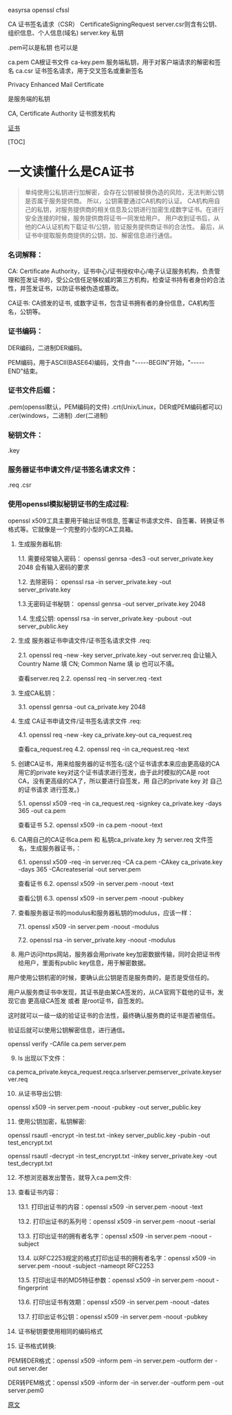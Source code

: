 easyrsa openssl cfssl 

CA 证书签名请求（CSR） CertificateSigningRequest
server.csr则含有公钥、组织信息、个人信息(域名)
server.key 私钥

.pem可以是私钥 也可以是

ca.pem	CA根证书文件
ca-key.pem	服务端私钥，用于对客户端请求的解密和签名
ca.csr	证书签名请求，用于交叉签名或重新签名


Privacy Enhanced Mail Certificate


是服务端的私钥


CA, Certificate Authority 证书颁发机构

[证书](https://kubernetes.io/zh/docs/concepts/cluster-administration/certificates/)

<!--toc-->

[TOC]

# 一文读懂什么是CA证书

> 单纯使用公私钥进行加解密，会存在公钥被替换伪造的风险，无法判断公钥是否属于服务提供商。
> 所以，公钥需要通过CA机构的认证。
> CA机构用自己的私钥，对服务提供商的相关信息及公钥进行加密生成数字证书。在进行安全连接的时候，服务提供商将证书一同发给用户。
> 用户收到证书后，从他的CA认证机构下载证书/公钥，验证服务提供商证书的合法性。
> 最后，从证书中提取服务商提供的公钥，加、解密信息进行通信。

### 名词解释：

CA: Certificate Authority，证书中心/证书授权中心/电子认证服务机构，负责管理和签发证书的，受公众信任足够权威的第三方机构，检查证书持有者身份的合法性，并签发证书，以防证书被伪造或篡改。

CA证书: CA颁发的证书, 或数字证书，包含证书拥有者的身份信息，CA机构签名，公钥等。

### 证书编码：

DER编码，二进制DER编码。

PEM编码，用于ASCII(BASE64)编码，文件由 "-----BEGIN"开始，"-----END"结束。

### 证书文件后缀：

.pem(openssl默认，PEM编码的文件) 
.crt(Unix/Linux，DER或PEM编码都可以) 
.cer(windows，二进制)
.der(二进制)

### 秘钥文件：

.key

### 服务器证书申请文件/证书签名请求文件：

.req
.csr

### 使用openssl模拟秘钥证书的生成过程:

openssl x509工具主要用于输出证书信息, 签署证书请求文件、自签署、转换证书格式等。它就像是一个完整的小型的CA工具箱。

1. 生成服务器私钥:

    1.1. 需要经常输入密码：
    openssl genrsa -des3 -out server_private.key 2048 会有输入密码的要求

    1.2. 去除密码：
    openssl rsa -in server_private.key -out server_private.key

    1.3.无密码证书秘钥：
    openssl genrsa -out server_private.key 2048

    1.4. 生成公钥:
    openssl rsa -in server_private.key -pubout -out server_public.key

2. 生成 服务器证书申请文件/证书签名请求文件 .req:

    2.1. openssl req -new -key server_private.key -out server.req
    会让输入Country Name 填 CN; Common Name 填 ip 也可以不填。

    查看server.req
    2.2. openssl req -in server.req -text 

3. 生成CA私钥：

    3.1. openssl genrsa -out ca_private.key 2048

4. 生成 CA证书申请文件/证书签名请求文件 .req:

    4.1. openssl req -new -key ca_private.key-out ca_request.req

    查看ca_request.req
    4.2. openssl req -in ca_request.req -text

5. 创建CA证书，用来给服务器的证书签名:(这个证书请求本来应由更高级的CA用它的private key对这个证书请求进行签发，由于此时模拟的CA是 root CA，没有更高级的CA了，所以要进行自签发，用 自己的private key 对 自己的证书请求 进行签发。)

    5.1. openssl x509 -req -in ca_request.req -signkey ca_private.key -days 365 -out ca.pem

    查看证书
    5.2. openssl x509 -in ca.pem -noout -text

6. CA用自己的CA证书ca.pem 和 私钥ca_private.key 为 server.req 文件签名，生成服务器证书，：

    6.1. openssl x509 -req -in server.req -CA ca.pem -CAkey ca_private.key -days 365 -CAcreateserial -out server.pem

    查看证书
    6.2. openssl x509 -in server.pem -noout -text

    查看公钥
    6.3. openssl x509 -in server.pem -noout -pubkey

7. 查看服务器证书的modulus和服务器私钥的modulus，应该一样：

    7.1. openssl x509 -in server.pem -noout -modulus

    7.2. openssl rsa -in server_private.key -noout -modulus

8. 用户访问https网站，服务器会用private key加密数据传输，同时会把证书传给用户，里面有public key信息，用于解密数据。

用户使用公钥机密的时候，要确认此公钥是否是服务商的，是否是受信任的。

用户从服务商证书中发现，其证书是由某CA签发的，从CA官网下载他的证书，发现它由 更高级CA签发 或者 是root证书，自签发的。

这时就可以一级一级的验证证书的合法性，最终确认服务商的证书是否被信任。

验证后就可以使用公钥解密信息，进行通信。

openssl verify -CAfile ca.pem server.pem

9. ls 出现以下文件：

ca.pemca_private.keyca_request.reqca.srlserver.pemserver_private.keyserver.req

10. 从证书导出公钥:

openssl x509 -in server.pem -noout -pubkey -out server_public.key

11. 使用公钥加密，私钥解密:

openssl rsautl -encrypt -in test.txt -inkey server_public.key -pubin -out test_encrypt.txt

openssl rsautl -decrypt -in test_encrypt.txt -inkey server_private.key -out test_decrypt.txt

12. 不想浏览器发出警告，就导入ca.pem文件:

13. 查看证书内容：

    13.1. 打印出证书的内容：openssl x509 -in server.pem -noout -text

    13.2. 打印出证书的系列号：openssl x509 -in server.pem -noout -serial

    13.3. 打印出证书的拥有者名字：openssl x509 -in server.pem -noout -subject

    13.4. 以RFC2253规定的格式打印出证书的拥有者名字：openssl x509 -in server.pem -noout -subject -nameopt RFC2253

    13.5. 打印出证书的MD5特征参数：openssl x509 -in server.pem -noout -fingerprint

    13.6. 打印出证书有效期：openssl x509 -in server.pem -noout -dates

    13.7. 打印出证书公钥：openssl x509 -in server.pem -noout -pubkey

14. 证书秘钥要使用相同的编码格式

15. 证书格式转换:

PEM转DER格式：openssl x509 -inform pem -in server.pem -outform der -out server.der

DER转PEM格式：openssl x509 -inform der -in server.der -outform pem -out server.pem0

[原文](https://www.cnblogs.com/frisk/p/12628159.html)